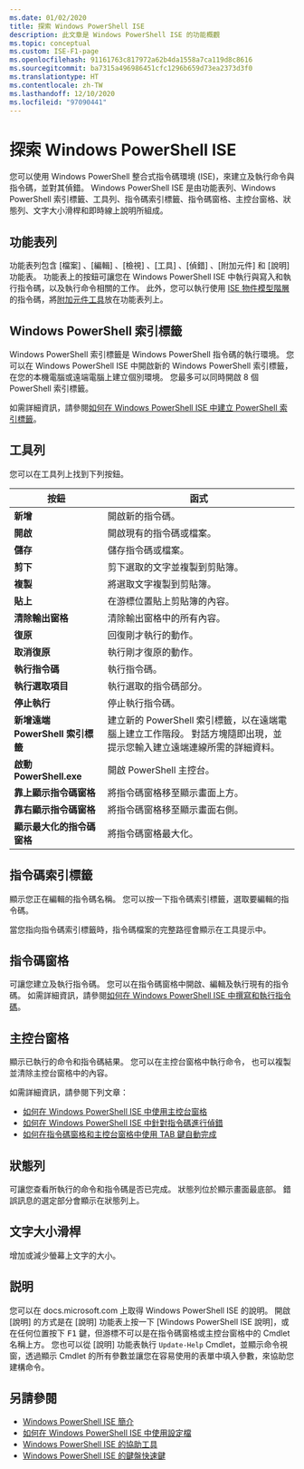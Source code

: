 ```yaml
---
ms.date: 01/02/2020
title: 探索 Windows PowerShell ISE
description: 此文章是 Windows PowerShell ISE 的功能概觀
ms.topic: conceptual
ms.custom: ISE-F1-page
ms.openlocfilehash: 91161763c817972a62b4da1558a7ca119d8c8616
ms.sourcegitcommit: ba7315a496986451cfc1296b659d73ea2373d3f0
ms.translationtype: HT
ms.contentlocale: zh-TW
ms.lasthandoff: 12/10/2020
ms.locfileid: "97090441"
---
```

# <a name="exploring-the-windows-powershell-ise"></a>探索 Windows PowerShell ISE

您可以使用 Windows PowerShell 整合式指令碼環境 (ISE)，來建立及執行命令與指令碼，並對其偵錯。 Windows PowerShell ISE 是由功能表列、Windows PowerShell 索引標籤、工具列、指令碼索引標籤、指令碼窗格、主控台窗格、狀態列、文字大小滑桿和即時線上說明所組成。

## <a name="menu-bar"></a>功能表列

功能表列包含 [檔案]  、[編輯]  、[檢視]  、[工具]  、[偵錯]  、[附加元件]  和 [說明]  功能表。 功能表上的按鈕可讓您在 Windows PowerShell ISE 中執行與寫入和執行指令碼，以及執行命令相關的工作。 此外，您可以執行使用 [ISE 物件模型階層](object-model/The-ISE-Object-Model-Hierarchy.md)的指令碼，將[附加元件工具](object-model/The-ISEAddOnTool-Object.md)放在功能表列上。

## <a name="windows-powershell-tabs"></a>Windows PowerShell 索引標籤

Windows PowerShell 索引標籤是 Windows PowerShell 指令碼的執行環境。 您可以在 Windows PowerShell ISE 中開啟新的 Windows PowerShell 索引標籤，在您的本機電腦或遠端電腦上建立個別環境。 您最多可以同時開啟 8 個 PowerShell 索引標籤。

如需詳細資訊，請參閱[如何在 Windows PowerShell ISE 中建立 PowerShell 索引標籤](How-to-Create-a-PowerShell-Tab-in-Windows-PowerShell-ISE.md)。

## <a name="toolbar"></a>工具列

您可以在工具列上找到下列按鈕。

|             按鈕             |                                                                                     函式                                                                                     |
| ------------------------------ | -------------------------------------------------------------------------------------------------------------------------------------------------------------------------------- |
| **新增**                        | 開啟新的指令碼。                                                                                                                                                              |
| **開啟**                       | 開啟現有的指令碼或檔案。                                                                                                                                                |
| **儲存**                       | 儲存指令碼或檔案。                                                                                                                                                          |
| **剪下**                        | 剪下選取的文字並複製到剪貼簿。                                                                                                                           |
| **複製**                       | 將選取文字複製到剪貼簿。                                                                                                                                       |
| **貼上**                      | 在游標位置貼上剪貼簿的內容。                                                                                                                     |
| **清除輸出窗格**          | 清除輸出窗格中的所有內容。                                                                                                                                           |
| **復原**                       | 回復剛才執行的動作。                                                                                                                                     |
| **取消復原**                       | 執行剛才復原的動作。                                                                                                                                        |
| **執行指令碼**                 | 執行指令碼。                                                                                                                                                                   |
| **執行選取項目**              | 執行選取的指令碼部分。                                                                                                                                             |
| **停止執行**             | 停止執行指令碼。                                                                                                                                                  |
| **新增遠端 PowerShell 索引標籤**  | 建立新的 PowerShell 索引標籤，以在遠端電腦上建立工作階段。 對話方塊隨即出現，並提示您輸入建立遠端連線所需的詳細資料。 |
| **啟動 PowerShell.exe**       | 開啟 PowerShell 主控台。                                                                                                                                                      |
| **靠上顯示指令碼窗格**       | 將指令碼窗格移至顯示畫面上方。                                                                                                                                 |
| **靠右顯示指令碼窗格**     | 將指令碼窗格移至顯示畫面右側。                                                                                                                               |
| **顯示最大化的指令碼窗格** | 將指令碼窗格最大化。                                                                                                                                                       |

## <a name="script-tab"></a>指令碼索引標籤

顯示您正在編輯的指令碼名稱。 您可以按一下指令碼索引標籤，選取要編輯的指令碼。

當您指向指令碼索引標籤時，指令碼檔案的完整路徑會顯示在工具提示中。

## <a name="script-pane"></a>指令碼窗格

可讓您建立及執行指令碼。 您可以在指令碼窗格中開啟、編輯及執行現有的指令碼。 如需詳細資訊，請參閱[如何在 Windows PowerShell ISE 中撰寫和執行指令碼](How-to-Write-and-Run-Scripts-in-the-Windows-PowerShell-ISE.md)。

## <a name="console-pane"></a>主控台窗格

顯示已執行的命令和指令碼結果。 您可以在主控台窗格中執行命令， 也可以複製並清除主控台窗格中的內容。

如需詳細資訊，請參閱下列文章：

- [如何在 Windows PowerShell ISE 中使用主控台窗格](How-to-Use-the-Console-Pane-in-the-Windows-PowerShell-ISE.md)
- [如何在 Windows PowerShell ISE 中針對指令碼進行偵錯](How-to-Debug-Scripts-in-Windows-PowerShell-ISE.md)
- [如何在指令碼窗格和主控台窗格中使用 TAB 鍵自動完成](How-to-Use-Tab-Completion-in-the-Script-Pane-and-Console-Pane.md)

## <a name="status-bar"></a>狀態列

可讓您查看所執行的命令和指令碼是否已完成。 狀態列位於顯示畫面最底部。 錯誤訊息的選定部分會顯示在狀態列上。

## <a name="text-size-slider"></a>文字大小滑桿

增加或減少螢幕上文字的大小。

## <a name="help"></a>説明

您可以在 docs.microsoft.com 上取得 Windows PowerShell ISE 的說明。 開啟 [說明] 的方式是在 [說明] 功能表上按一下 [Windows PowerShell ISE 說明]，或在任何位置按下 <kbd>F1</kbd> 鍵，但游標不可以是在指令碼窗格或主控台窗格中的 Cmdlet 名稱上方。
您也可以從 [說明]  功能表執行 `Update-Help` Cmdlet，並顯示命令視窗，透過顯示 Cmdlet 的所有參數並讓您在容易使用的表單中填入參數，來協助您建構命令。

## <a name="see-also"></a>另請參閱

- [Windows PowerShell ISE 簡介](Introducing-the-Windows-PowerShell-ISE.md)
- [如何在 Windows PowerShell ISE 中使用設定檔](How-to-Use-Profiles-in-Windows-PowerShell-ISE.md)
- [Windows PowerShell ISE 的協助工具](Accessibility-in-Windows-PowerShell-ISE.md)
- [Windows PowerShell ISE 的鍵盤快速鍵](Keyboard-Shortcuts-for-the-Windows-PowerShell-ISE.md)
